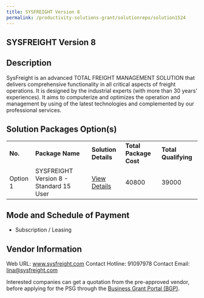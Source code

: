 ```yaml
---
title: SYSFREIGHT Version 8
permalink: /productivity-solutions-grant/solutionrepo/solution1524
---
```


## SYSFREIGHT Version 8

## Description

SysFreight is an advanced TOTAL FREIGHT MANAGEMENT SOLUTION that delivers comprehensive functionality in all critical aspects of freight operations. It is designed by the industrial experts (with more than 30 years' experiences). It aims to computerize and optimizes the operation and management by using of the latest technologies and complemented by our professional services.

## Solution Packages Option(s)

<table>
<tr>
<td><b>No.</b></td>
<td><b>Package Name</b></td>
<td><b>Solution Details</b></td>
<td><b>Total Package Cost</b></td>
<td><b>Total Qualifying</b></td>
</tr>
<tr>
<td>Option 1</td>
<td>SYSFREIGHT Version 8 - Standard 15 User</td>
<td><a href='https://www.gobusiness.gov.sg/images/psg/Desensitised_Sysmagic_Software_Annex_3_CR_wef_3_Feb_2022_Part_5.pdf'>View Details</a></td>
<td>40800</td>
<td>39000</td>
</tr>
</table>

## Mode and Schedule of Payment

 - Subscription / Leasing

## Vendor Information

 Web URL: www.sysfreight.com 
Contact Hotline: 91097978 
Contact Email: lina@sysfreight.com 


Interested companies can get a quotation from the pre-approved vendor, before applying for the PSG through the <a href='https://www.businessgrants.gov.sg/'>Business Grant Portal (BGP)</a>.
<script src="/jquery/resize-tables.js"></script>
